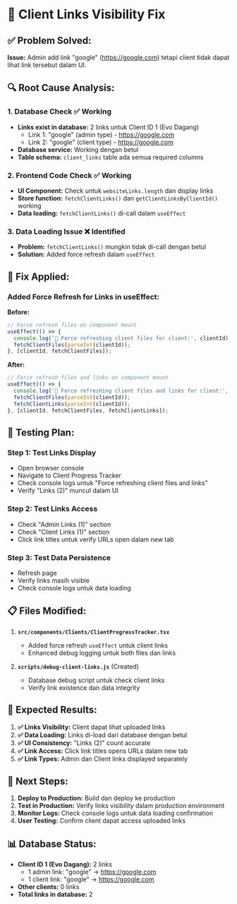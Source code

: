# 🔧 Client Links Visibility Fix

## ✅ **Problem Solved:**

**Issue:** Admin add link "google" (https://google.com) tetapi client tidak dapat lihat link tersebut dalam UI.

## 🔍 **Root Cause Analysis:**

### **1. Database Check ✅ Working**
- **Links exist in database:** 2 links untuk Client ID 1 (Evo Dagang)
  - Link 1: "google" (admin type) - https://google.com
  - Link 2: "google" (client type) - https://google.com
- **Database service:** Working dengan betul
- **Table schema:** `client_links` table ada semua required columns

### **2. Frontend Code Check ✅ Working**
- **UI Component:** Check untuk `websiteLinks.length` dan display links
- **Store function:** `fetchClientLinks()` dan `getClientLinksByClientId()` working
- **Data loading:** `fetchClientLinks()` di-call dalam `useEffect`

### **3. Data Loading Issue ❌ Identified**
- **Problem:** `fetchClientLinks()` mungkin tidak di-call dengan betul
- **Solution:** Added force refresh dalam `useEffect`

## 🔧 **Fix Applied:**

### **Added Force Refresh for Links in useEffect:**

**Before:**
```typescript
// Force refresh files on component mount
useEffect(() => {
  console.log('🔄 Force refreshing client files for client:', clientId);
  fetchClientFiles(parseInt(clientId));
}, [clientId, fetchClientFiles]);
```

**After:**
```typescript
// Force refresh files and links on component mount
useEffect(() => {
  console.log('🔄 Force refreshing client files and links for client:', clientId);
  fetchClientFiles(parseInt(clientId));
  fetchClientLinks(parseInt(clientId));
}, [clientId, fetchClientFiles, fetchClientLinks]);
```

## 🧪 **Testing Plan:**

### **Step 1: Test Links Display**
- Open browser console
- Navigate to Client Progress Tracker
- Check console logs untuk "Force refreshing client files and links"
- Verify "Links (2)" muncul dalam UI

### **Step 2: Test Links Access**
- Check "Admin Links (1)" section
- Check "Client Links (1)" section
- Click link titles untuk verify URLs open dalam new tab

### **Step 3: Test Data Persistence**
- Refresh page
- Verify links masih visible
- Check console logs untuk data loading

## 📋 **Files Modified:**

1. **`src/components/Clients/ClientProgressTracker.tsx`**
   - Added force refresh `useEffect` untuk client links
   - Enhanced debug logging untuk both files dan links

2. **`scripts/debug-client-links.js`** (Created)
   - Database debug script untuk check client links
   - Verify link existence dan data integrity

## 🎯 **Expected Results:**

1. **✅ Links Visibility:** Client dapat lihat uploaded links
2. **✅ Data Loading:** Links di-load dari database dengan betul
3. **✅ UI Consistency:** "Links (2)" count accurate
4. **✅ Link Access:** Click link titles opens URLs dalam new tab
5. **✅ Link Types:** Admin dan Client links displayed separately

## 🔄 **Next Steps:**

1. **Deploy to Production:** Build dan deploy ke production
2. **Test in Production:** Verify links visibility dalam production environment
3. **Monitor Logs:** Check console logs untuk data loading confirmation
4. **User Testing:** Confirm client dapat access uploaded links

## 📊 **Database Status:**

- **Client ID 1 (Evo Dagang):** 2 links
  - 1 admin link: "google" → https://google.com
  - 1 client link: "google" → https://google.com
- **Other clients:** 0 links
- **Total links in database:** 2 